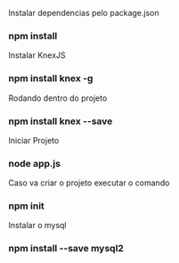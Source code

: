 Instalar dependencias pelo package.json
### npm install

Instalar KnexJS
### npm install knex -g

Rodando dentro do projeto
### npm install knex --save

Iniciar Projeto
### node app.js

Caso va criar o projeto
executar o comando 
### npm init 

Instalar o mysql
### npm install --save mysql2

